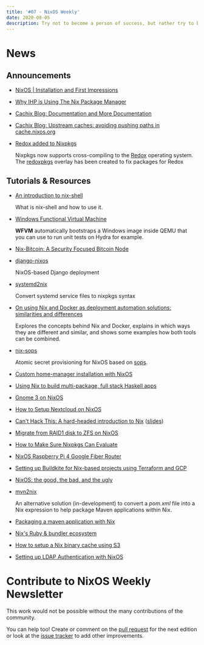 ```yaml
---
title: '#07 - NixOS Weekly'
date: 2020-08-05
description: Try not to become a person of success, but rather try to become a person of value - Albert Einstein
---
```


# News

## Announcements

- [NixOS | Installation and First Impressions](https://www.youtube.com/watch?v=IdoCOqkAexY)

- [Why IHP is Using The Nix Package Manager](https://ihp.digitallyinduced.com/blog/2020-07-22-why-ihp-is-using-nix.html)

- [Cachix Blog: Documentation and More Documentation](https://blog.cachix.org/posts/2020-07-20-documentation-and-more-documentation/)

- [Cachix Blog: Upstream caches: avoiding pushing paths in cache.nixos.org](https://blog.cachix.org/posts/2020-07-28-upstream-caches-avoiding-pushing-paths-in-cache-nixos-org/)

- [Redox added to Nixpkgs](https://redox-os.org/news/redox-plus-nix-0/)

  Nixpkgs now supports cross-compiling to the [Redox](https://redox-os.org) operating system.
  The [redoxpkgs](https://github.com/aaronjanse/redoxpkgs) overlay has been created to fix packages for Redox

## Tutorials & Resources

- [An introduction to nix-shell](https://ghedam.at/15978/an-introduction-to-nix-shell)

  What is nix-shell and how to use it.

- [Windows Functional Virtual Machine](https://git.m-labs.hk/M-Labs/wfvm)

  **WFVM** automatically bootstraps a Windows image inside QEMU that you can use
  to run unit tests on Hydra for example.

- [Nix-Bitcoin: A Security Focused Bitcoin Node](https://stephanlivera.com/episode/195/)

- [django-nixos](https://github.com/DavHau/django-nixos)

  NixOS-based Django deployment

- [systemd2nix](https://github.com/DavHau/systemd2nix)

  Convert systemd service files to nixpkgs syntax

- [On using Nix and Docker as deployment automation solutions: similarities and differences](https://sandervanderburg.blogspot.com/2020/07/on-using-nix-and-docker-as-deployment.html)

  Explores the concepts behind Nix and Docker, explains in which ways they are different and similar, and shows some examples how both tools can be combined.

- [nix-sops](https://github.com/Mic92/sops-nix)

  Atomic secret provisioning for NixOS based on [sops](https://github.com/mozilla/sops).

- [Custom home-manager installation with NixOS](https://www.lafuente.me/posts/installing-home-manager/)

- [Using Nix to build multi-package, full stack Haskell apps](https://lfcode.ca/blog/nix-and-haskell)

- [Gnome 3 on NixOS](https://gvolpe.github.io/blog/gnome3-on-nixos/)

- [How to Setup Nextcloud on NixOS](https://jacobneplokh.com/how-to-setup-nextcloud-on-nixos)

- [Can't Hack This: A hard-headed introduction to Nix](https://www.youtube.com/watch?v=LBrWwZOjsQ4) ([slides](https://github.com/fp-wroc/talks/blob/d73faea27b96e873d7ecda0f1aaa8b4ebd513341/files/cant_hack_this.pdf))

- [Migrate from RAID1 disk to ZFS on NixOS](https://www.immae.eu/blog/2020/06/06/migrate-from-raid1-disk-to-zfs-on-nixos/)

- [How to Make Sure Nixpkgs Can Evaluate](https://functor.tokyo/blog/2020-06-02-evaluating-nixpkgs)

- [NixOS Raspberry Pi 4 Google Fiber Router](http://www.willghatch.net/blog/2020/06/22/nixos-raspberry-pi-4-google-fiber-router/)

- [Setting up Buildkite for Nix-based projects using Terraform and GCP](https://www.tweag.io/blog/2020-07-08-buildkite-for-nix-ci/)

- [NixOS: the good, the bad, and the ugly](http://www.willghatch.net/blog/2020/06/27/nixos-the-good-the-bad-and-the-ugly/)

- [mvn2nix](https://github.com/fzakaria/mvn2nix)

  An alternative solution (in-development) to convert a _pom.xml_ file into a Nix expression to help package Maven applications within Nix.

- [Packaging a maven application with Nix](https://fzakaria.com/2020/07/20/packaging-a-maven-application-with-nix.html)

- [Nix's Ruby & bundler ecosystem](https://fzakaria.com/2020/07/18/what-is-bundlerenv-doing.html)

- [How to setup a Nix binary cache using S3](https://fzakaria.com/2020/07/15/setting-up-a-nix-s3-binary-cache.html)

- [Setting up LDAP Authentication with NixOS](https://mt-caret.github.io/blog/posts/2020-07-25-ldap-client-with-nixos.html)

# Contribute to NixOS Weekly Newsletter

This work would not be possible without the many contributions of the community.

You can help too! Create or comment on the [pull request](https://github.com/NixOS/nixos-weekly/pulls)
for the next edition or look at the
[issue tracker](https://github.com/NixOS/nixos-weekly/issues) to add other improvements.
